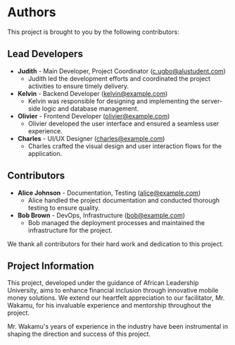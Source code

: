 # Authors

This project is brought to you by the following contributors:

## Lead Developers

- **Judith** - Main Developer, Project Coordinator (<c.ugbo@alustudent.com>)
  - Judith led the development efforts and coordinated the project activities to ensure timely delivery.
- **Kelvin** - Backend Developer (kelvin@example.com)
    - Kelvin was responsible for designing and implementing the server-side logic and database management.
- **Olivier** - Frontend Developer (olivier@example.com)
    - Olivier developed the user interface and ensured a seamless user experience.
- **Charles** - UI/UX Designer (charles@example.com)
    - Charles crafted the visual design and user interaction flows for the application.

## Contributors

- **Alice Johnson** - Documentation, Testing (alice@example.com)
    - Alice handled the project documentation and conducted thorough testing to ensure quality.
- **Bob Brown** - DevOps, Infrastructure (bob@example.com)
    - Bob managed the deployment processes and maintained the infrastructure for the project.

We thank all contributors for their hard work and dedication to this project.

## Project Information

This project, developed under the guidance of African Leadership University, aims to enhance financial inclusion through innovative mobile money solutions. We extend our heartfelt appreciation to our facilitator, Mr. Wakamu, for his invaluable experience and mentorship throughout the project.

Mr. Wakamu's years of experience in the industry have been instrumental in shaping the direction and success of this project.
